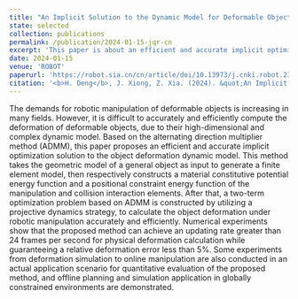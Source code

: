 ```yaml
---
title: "An Implicit Solution to the Dynamic Model for Deformable Object Manipulation"
state: selected
collection: publications
permalink: /publication/2024-01-15-jqr-cn
excerpt: 'This paper is about an efficient and accurate implicit optimization solution to the object deformation dynamic model.'
date: 2024-01-15
venue: 'ROBOT'
paperurl: 'https://robot.sia.cn/cn/article/doi/10.13973/j.cnki.robot.230029'
citation: '<b>H. Deng</b>, J. Xiong, Z. Xia. (2024). &quot;An Implicit Solution to the Dynamic Model for Deformable Object Manipulation.&quot; <i><b>ROBOT</b></i>, 46(1): 45-53.'
---
```


The demands for robotic manipulation of deformable objects is increasing in many fields. However, it is difficult to accurately and efficiently compute the deformation of deformable objects, due to their high-dimensional and complex dynamic model. Based on the alternating direction multiplier method (ADMM), this paper proposes an efficient and accurate implicit optimization solution to the object deformation dynamic model. This method takes the geometric model of a general object as input to generate a finite element model, then respectively constructs a material constitutive potential energy function and a positional constraint energy function of the manipulation and collision interaction elements. After that, a two-term optimization problem based on ADMM is constructed by utilizing a projective dynamics strategy, to calculate the object deformation under robotic manipulation accurately and efficiently. Numerical experiments show that the proposed method can achieve an updating rate greater than 24 frames per second for physical deformation calculation while guaranteeing a relative deformation error less than 5%. Some experiments from deformation simulation to online manipulation are also conducted in an actual application scenario for quantitative evaluation of the proposed method, and offline planning and simulation application in globally constrained environments are demonstrated.